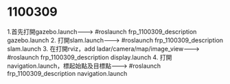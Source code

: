 # 1100309
1.首先打開gazebo.launch--->
#roslaunch frp_1100309_description gazebo.launch
2. 打開slam.launch--->
#roslaunch frp_1100309_description slam.launch
3. 在打開rviz，add ladar/camera/map/image_view--->
#roslaunch frp_1100309_description display.launch
4. 打開navigation.launch，標起始點及目標點--->
#roslaunch frp_1100309_description navigation.launch
